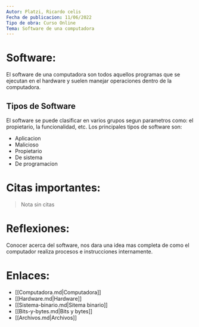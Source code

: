 ```yaml
---
Autor: Platzi, Ricardo celis  
Fecha de publicacion: 11/06/2022  
Tipo de obra: Curso Online 
Tema: Software de una computadora 
---
```

# Software:
El software de una computadora son todos aquellos programas que se 
ejecutan en el hardware y suelen manejar operaciones dentro de la 
computadora.
## Tipos de Software
El software se puede clasificar en varios grupos segun parametros
como: el propietario, la funcionalidad, etc. Los principales tipos 
de software son:
- Aplicacion
- Malicioso
- Propietario 
- De sistema 
- De programacion
# Citas importantes:
> Nota sin citas
# Reflexiones:
Conocer acerca del software, nos dara una idea mas completa de como 
el computador realiza procesos e instrucciones internamente.
# Enlaces:
- [[Computadora.md|Computadora]]
- [[Hardware.md|Hardware]] 
- [[Sistema-binario.md|Sitema binario]]
- [[Bits-y-bytes.md|Bits y bytes]]
- [[Archivos.md|Archivos]]
